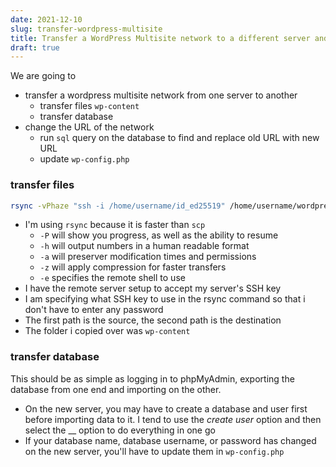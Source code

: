 ```yaml
---
date: 2021-12-10
slug: transfer-wordpress-multisite
title: Transfer a WordPress Multisite network to a different server and different domain
draft: true
---
```


We are going to

- transfer a wordpress multisite network from one server to another
  - transfer files `wp-content`
  - transfer database
- change the URL of the network
  - run `sql` query on the database to find and replace old URL with new URL
  - update `wp-config.php`

### transfer files

```bash
rsync -vPhaze "ssh -i /home/username/id_ed25519" /home/username/wordpress/wp-content/ username@myserver.com:/home/username/public_html/wp-content/
```

- I'm using `rsync` because it is faster than `scp`
  - `-P` will show you progress, as well as the ability to resume
  - `-h` will output numbers in a human readable format
  - `-a` will preserver modification times and permissions
  - `-z` will apply compression for faster transfers
  - `-e` specifies the remote shell to use
- I have the remote server setup to accept my server's SSH key
- I am specifying what SSH key to use in the rsync command so that i don't have to enter any password
- The first path is the source, the second path is the destination
- The folder i copied over was `wp-content`

### transfer database

This should be as simple as logging in to phpMyAdmin, exporting the database from one end and importing on the other.

- On the new server, you may have to create a database and user first before importing data to it. I tend to use the _create user_ option and then select the \_\_ option to do everything in one go
- If your database name, database username, or password has changed on the new server, you'll have to update them in `wp-config.php`
